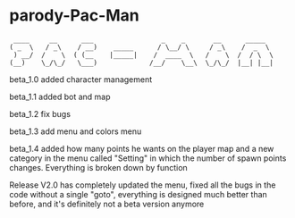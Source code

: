 # parody-Pac-Man
     ____     __      ___                 _    _       __      _____     
    ( _  \   / _\    / __)    _____      / \__/ \     / _\    /  _  \  
     ) __/  /    \  ( (__    |_____|    /  ____  \   /    \  /  / \  \
    (__)    \_/\_/   \___)             /__/    \__\  \_/\_/  |__| |__|
   
beta_1.0 added character management

beta_1.1 added bot and map 

beta_1.2 fix bugs

beta_1.3 add menu and colors menu

beta_1.4 added how many points he wants on the player map and a new category in the menu called "Setting" in which the number of spawn points changes. Everything is broken down by function

Release
V2.0 has completely updated the menu, fixed all the bugs in the code without a single "goto", everything is designed much better than before, and it's definitely not a beta version anymore
